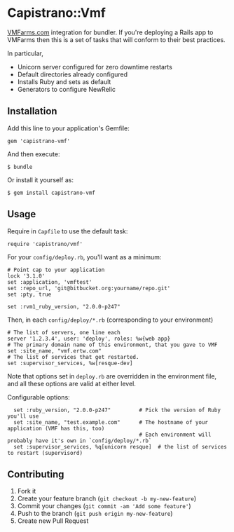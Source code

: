 # Capistrano::Vmf

[VMFarms.com](http://vmfarms.com) integration for bundler. If you're deploying a Rails app to VMFarms then this is a set of tasks that will conform to their best practices.

In particular,

* Unicorn server configured for zero downtime restarts
* Default directories already configured
* Installs Ruby and sets as default
* Generators to configure NewRelic

## Installation

Add this line to your application's Gemfile:

    gem 'capistrano-vmf'

And then execute:

    $ bundle

Or install it yourself as:

    $ gem install capistrano-vmf

## Usage

Require in `Capfile` to use the default task:

    require 'capistrano/vmf'

For your `config/deploy.rb`, you'll want as a minimum:
```
# Point cap to your application
lock '3.1.0'
set :application, 'vmftest'
set :repo_url, 'git@bitbucket.org:yourname/repo.git'
set :pty, true

set :rvm1_ruby_version, "2.0.0-p247"
```

Then, in each `config/deploy/*.rb` (corresponding to your environment)
```
# The list of servers, one line each
server '1.2.3.4', user: 'deploy', roles: %w{web app}
# The primary domain name of this environment, that you gave to VMF
set :site_name, "vmf.ertw.com"
# The list of services that get restarted.
set :supervisor_services, %w[resque-dev]
```

Note that options set in `deploy.rb` are overridden in the environment file, and all these options are valid at either level.

Configurable options:
```
  set :ruby_version, "2.0.0-p247"         # Pick the version of Ruby you'll use
  set :site_name, "test.example.com"      # The hostname of your application (VMF has this, too)
                                          # Each environment will probably have it's own in `config/deploy/*.rb`
  set :supervisor_services, %q[unicorn resque]  # the list of services to restart (supervisord)
```


## Contributing

1. Fork it
2. Create your feature branch (`git checkout -b my-new-feature`)
3. Commit your changes (`git commit -am 'Add some feature'`)
4. Push to the branch (`git push origin my-new-feature`)
5. Create new Pull Request
